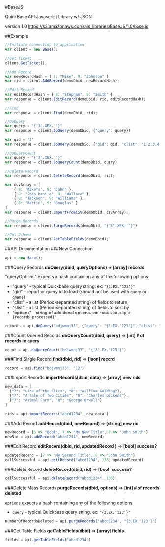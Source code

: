 #BaseJS

QuickBase API Javascript Library w/ JSON

version 1.0
https://s3.amazonaws.com/ais_libraries/BaseJS/1.0/base.js

##Example
```javascript
//Initiate connection to application
var client = new Base();

//Get Ticket
client.GetTicket();

//Add Record
var newRecordHash = { 8: "Mike", 9: "Johnson" }
var rid = client.AddRecord(demoDbid, newRecordHash);

//Edit Record
var editRecordHash = { 8: "Stephan", 9: "Smith" }
var response = client.EditRecord(demoDbid, rid, editRecordHash);

//Find
var response = client.Find(demoDbid, rid);

//DoQuery
var query = "{'3'.XEX.''}"
var response = client.DoQuery(demoDbid, {"query": query})

var qid = "1"
var response = client.DoQuery(demoDbid, {"qid": qid, "clist": "1.2.3.4.5"})

//DoQueryCount
var query = "{'3'.XEX.''}"
var response = client.DoQueryCount(demoDbid, query)

//Delete Record
var response = client.DeleteRecord(demoDbid, rid);

var csvArray = [
	{ 8: 'Mike"s', 9: "John" },
	{ 8: "Step,hani'e", 9: "Wallace" },
	{ 8: "Jackson", 9: "Williams" },
	{ 8: "Martin", 9: "Douglas" }
]
var response = client.ImportFromCSV(demoDbid, csvArray);

//Purge Records
var response = client.PurgeRecords(demoDbid, "{'3'.XEX.''}")

//Get Schema
var response = client.GetTableFields(demoDbid);
```

##API Documentation
###New Connection

```javascript
api = new Base();
```

###Query Records
**doQuery(dbid, queryOptions) => [array] records**

"queryOptions" expects a hash containing any of the following options:

* "query" - typical Quickbase query string. ex: `"{3.EX.'123'}"`
* "qid" - report or query id to load (should not be used with `query` or `qname`)
* "clist" - a list (Period-separated string) of fields to return
* "slist" - a list (Period-separated string) of fields to sort by
* "options" - string of additional options. ex: `"num-200.skp-#{records_processed}"`

```javascript
records = api.doQuery("bdjwmnj33", {"query": "{3.EX.'123'}", "clist": "3.6.10"})
```

###Count Queried Records
**doQueryCount(dbid, query)** => **[int] # of records in query**

```javascript
count = api.doQueryCount("bdjwmnj33", "{'3'.EX.'123'}")
```

###Find Single Record
**find(dbid, rid)** => **[json] record**
```javascript
record = api.find("bdjwmnj33", "12")
```

###Import Records
**importRecords(dbid, data)** => **[array] new rids**

```javascript
new_data = [
  {"7": "Lord of the Flies", "8": "William Golding"},
  {"7": "A Tale of Two Cities", "8": "Charles Dickens"},
  {"7": "Animal Farm", "8": "George Orwell"}
]

rids = api.importRecords("abcd1234", new_data )
````

###Add Record
**addRecord(dbid, newRecord)** => **[string] new rid**

```javascript
newRecord = {6 => "Book", 7 => "My New Title", 8 => "John Smith"}
newRid = api.addRecord("abcd1234", newRecord)
````

###Edit Record
**editRecord(dbid, rid, updatedRecord )** => **[bool] success?**

```javascript
updatedRecord = {7 => "My Second Title", 8 => "John Smith"}
callSuccessful = api.editRecord("abcd1234", 136, updatedRecord)
````

###Delete Record
**deleteRecord(dbid, rid)** => **[bool] success?**

```javascript
callSuccessful = api.deleteRecord("abcd1234", 136)
````

###Delete Mass Records
**purgeRecords(dbid, options)** => **[int] # of records deleted**

`options` expects a hash containing any of the following options:

* `query` - typical Quickbase query string. ex: `"{3.EX.'123'}"`

```javascript
numberOfRecordsDeleted = api.purgeRecords('abcd1234', "{3.EX.'123'}")
````

###Get Table Fields
**getTableFields(dbid)** => **[array] fields**

```javascript
fields = api.getTableFields("abcd1234")
````